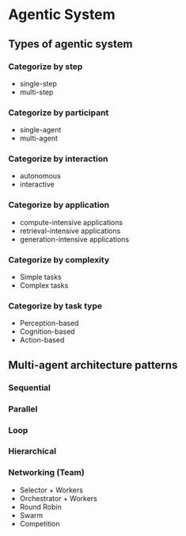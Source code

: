 # Agentic System

## Types of agentic system

### Categorize by step
- single-step
- multi-step

### Categorize by participant
- single-agent
- multi-agent

### Categorize by interaction
- autonomous
- interactive

### Categorize by application
- compute-intensive applications
- retrieval-intensive applications
- generation-intensive applications

### Categorize by complexity
- Simple tasks
- Complex tasks

### Categorize by task type
- Perception-based
- Cognition-based
- Action-based

## Multi-agent architecture patterns

### Sequential
### Parallel
### Loop
### Hierarchical
### Networking (Team)

- Selector + Workers
- Orchestrator + Workers
- Round Robin
- Swarm
- Competition